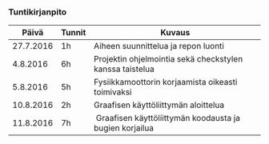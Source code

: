 ### Tuntikirjanpito
Päivä | Tunnit | Kuvaus
------------|------|--------
27.7.2016 | 1h  | Aiheen suunnittelua ja repon luonti
4.8.2016 | 6h | Projektin ohjelmointia sekä checkstylen kanssa taistelua
5.8.2016 | 5h | Fysiikkamoottorin korjaamista oikeasti toimivaksi
10.8.2016 | 2h | Graafisen käyttöliittymän aloittelua
11.8.2016 | 7h | Graafisen käyttöliittymän koodausta ja bugien korjailua
